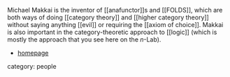 Michael Makkai is the inventor of [[anafunctor]]s and [[FOLDS]], which are both ways of doing [[category theory]] and [[higher category theory]] without saying anything [[evil]] or requiring the [[axiom of choice]].  Makkai is also important in the category-theoretic approach to [[logic]] (which is mostly the approach that you see here on the $n$-Lab).

*  [homepage](http://www.math.mcgill.ca/makkai/)


category: people